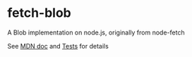 # fetch-blob

A Blob implementation on node.js, originally from node-fetch

See [MDN doc](https://developer.mozilla.org/en-US/docs/Web/API/Blob) and [Tests](https://github.com/bitinn/fetch-blob/blob/master/test.js) for details